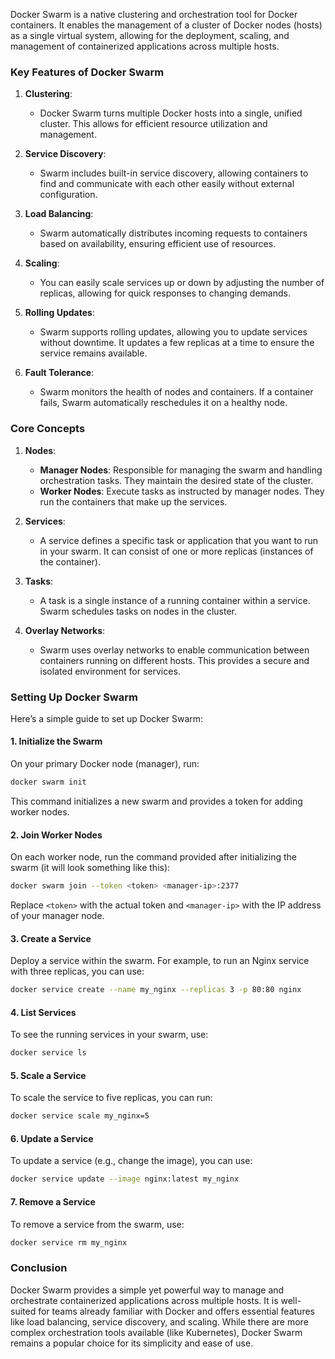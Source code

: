 Docker Swarm is a native clustering and orchestration tool for Docker containers. It enables the management of a cluster of Docker nodes (hosts) as a single virtual system, allowing for the deployment, scaling, and management of containerized applications across multiple hosts.

### Key Features of Docker Swarm

1. **Clustering**:
   - Docker Swarm turns multiple Docker hosts into a single, unified cluster. This allows for efficient resource utilization and management.

2. **Service Discovery**:
   - Swarm includes built-in service discovery, allowing containers to find and communicate with each other easily without external configuration.

3. **Load Balancing**:
   - Swarm automatically distributes incoming requests to containers based on availability, ensuring efficient use of resources.

4. **Scaling**:
   - You can easily scale services up or down by adjusting the number of replicas, allowing for quick responses to changing demands.

5. **Rolling Updates**:
   - Swarm supports rolling updates, allowing you to update services without downtime. It updates a few replicas at a time to ensure the service remains available.

6. **Fault Tolerance**:
   - Swarm monitors the health of nodes and containers. If a container fails, Swarm automatically reschedules it on a healthy node.

### Core Concepts

1. **Nodes**:
   - **Manager Nodes**: Responsible for managing the swarm and handling orchestration tasks. They maintain the desired state of the cluster.
   - **Worker Nodes**: Execute tasks as instructed by manager nodes. They run the containers that make up the services.

2. **Services**:
   - A service defines a specific task or application that you want to run in your swarm. It can consist of one or more replicas (instances of the container).

3. **Tasks**:
   - A task is a single instance of a running container within a service. Swarm schedules tasks on nodes in the cluster.

4. **Overlay Networks**:
   - Swarm uses overlay networks to enable communication between containers running on different hosts. This provides a secure and isolated environment for services.

### Setting Up Docker Swarm

Here’s a simple guide to set up Docker Swarm:

#### 1. Initialize the Swarm

On your primary Docker node (manager), run:

```bash
docker swarm init
```

This command initializes a new swarm and provides a token for adding worker nodes.

#### 2. Join Worker Nodes

On each worker node, run the command provided after initializing the swarm (it will look something like this):

```bash
docker swarm join --token <token> <manager-ip>:2377
```

Replace `<token>` with the actual token and `<manager-ip>` with the IP address of your manager node.

#### 3. Create a Service

Deploy a service within the swarm. For example, to run an Nginx service with three replicas, you can use:

```bash
docker service create --name my_nginx --replicas 3 -p 80:80 nginx
```

#### 4. List Services

To see the running services in your swarm, use:

```bash
docker service ls
```

#### 5. Scale a Service

To scale the service to five replicas, you can run:

```bash
docker service scale my_nginx=5
```

#### 6. Update a Service

To update a service (e.g., change the image), you can use:

```bash
docker service update --image nginx:latest my_nginx
```

#### 7. Remove a Service

To remove a service from the swarm, use:

```bash
docker service rm my_nginx
```

### Conclusion

Docker Swarm provides a simple yet powerful way to manage and orchestrate containerized applications across multiple hosts. It is well-suited for teams already familiar with Docker and offers essential features like load balancing, service discovery, and scaling. While there are more complex orchestration tools available (like Kubernetes), Docker Swarm remains a popular choice for its simplicity and ease of use.
